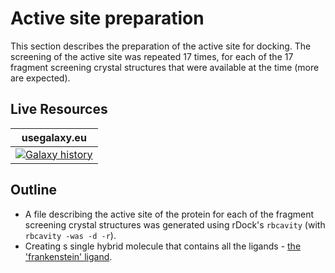 # Active site preparation

This section describes the preparation of the active site for docking. The screening of the active site was repeated 17 times, for each of the 17 fragment screening crystal structures that were available at the time (more are expected).


## Live Resources

| usegalaxy.eu | 
|:--------:|
| [![Galaxy history](https://img.shields.io/static/v1?label=history&message=view&color=blue)](https://usegalaxy.eu/u/timdudgeon/h/mpro-docking-inputs) | 

## Outline

- A file describing the active site of the protein for each of the fragment screening crystal structures was generated using rDock's `rbcavity` (with `rbcavity -was -d -r`).
- Creating s single hybrid molecule that contains all the ligands - [the 'frankenstein' ligand]( https://www.informaticsmatters.com/blog/2018/11/23/cavities-and-frankenstein-molecules.html).
 
